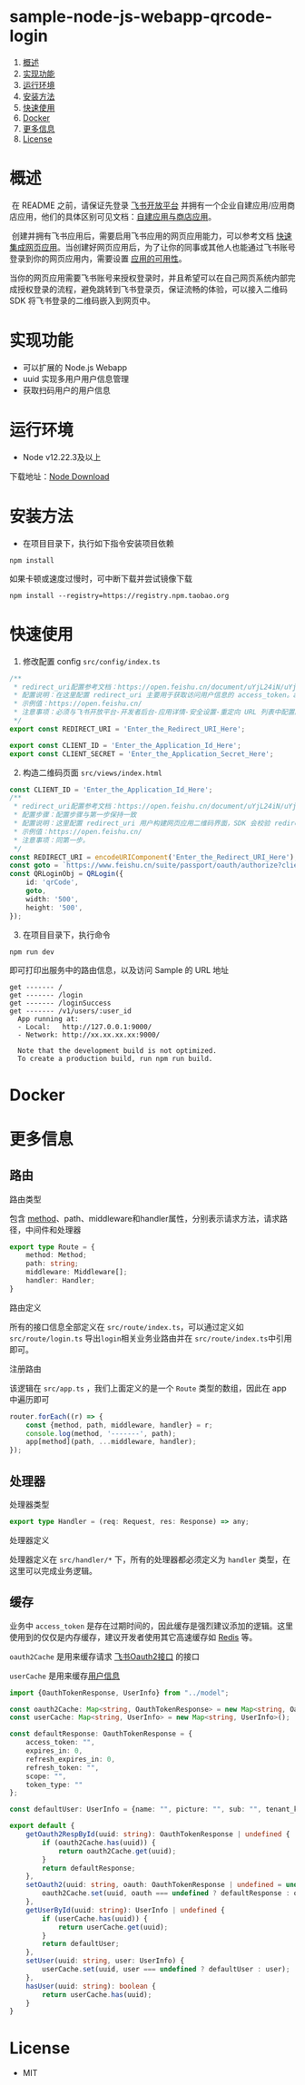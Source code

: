 # sample-node-js-webapp-qrcode-login

1. [概述](#概述)
2. [实现功能](#实现功能)
2. [运行环境](#运行环境)
3. [安装方法](#安装方法)
4. [快速使用](#快速使用)
4. [Docker](#Docker)
4. [更多信息](#更多信息)
4. [License](#License)

# 概述

​	在 README 之前，请保证先登录 [飞书开放平台](https://open.feishu.cn/) 并拥有一个企业自建应用/应用商店应用，他们的具体区别可见文档：[自建应用与商店应用](https://open.feishu.cn/document/home/app-types-introduction/self-built-apps-and-store-apps)。

​	创建并拥有飞书应用后，需要启用飞书应用的网页应用能力，可以参考文档 [快速集成网页应用](https://open.feishu.cn/document/home/integrating-web-apps-in-5-minutes/create-app-and-configuration)。当创建好网页应用后，为了让你的同事或其他人也能通过飞书账号登录到你的网页应用内，需要设置 [应用的可用性](https://open.feishu.cn/document/home/introduction-to-scope-and-authorization/availability)。

​	当你的网页应用需要飞书账号来授权登录时，并且希望可以在自己网页系统内部完成授权登录的流程，避免跳转到飞书登录页，保证流畅的体验，可以接入二维码 SDK 将飞书登录的二维码嵌入到网页中。

# 实现功能

- 可以扩展的 Node.js Webapp
- uuid 实现多用户用户信息管理
- 获取扫码用户的用户信息

#	运行环境

- Node v12.22.3及以上

下载地址：[Node Download](https://nodejs.org/zh-cn/download/)

# 安装方法

- 在项目目录下，执行如下指令安装项目依赖

```shell
npm install
```

如果卡顿或速度过慢时，可中断下载并尝试镜像下载

```shell
npm install --registry=https://registry.npm.taobao.org
```

# 快速使用

1. 修改配置 config `src/config/index.ts`

```typescript
/**
 * redirect_uri配置参考文档：https://open.feishu.cn/document/uYjL24iN/uYjN3QjL2YzN04iN2cDN
 * 配置说明：在这里配置 redirect_uri 主要用于获取访问用户信息的 access_token。access_token 是开发者用户获取用户信息的唯一凭证
 * 示例值：https://open.feishu.cn/
 * 注意事项：必须与飞书开放平台-开发者后台-应用详情-安全设置-重定向 URL 列表中配置的 URL 保持一致
 */
export const REDIRECT_URI = 'Enter_the_Redirect_URI_Here';

export const CLIENT_ID = 'Enter_the_Application_Id_Here';
export const CLIENT_SECRET = 'Enter_the_Application_Secret_Here';
```

2. 构造二维码页面 `src/views/index.html`

```typescript
const CLIENT_ID = 'Enter_the_Application_Id_Here';
/**
 * redirect_uri配置参考文档：https://open.feishu.cn/document/uYjL24iN/uYjN3QjL2YzN04iN2cDN
 * 配置步骤：配置步骤与第一步保持一致
 * 配置说明：这里配置 redirect_uri 用户构建网页应用二维码界面，SDK 会校验 redirect_uri 的合法性，如果与开发者后台中配置 redirect_uri 列表不一致，将会无法构建二维码界面。
 * 示例值：https://open.feishu.cn/
 * 注意事项：同第一步。
 */
const REDIRECT_URI = encodeURIComponent('Enter_the_Redirect_URI_Here');
const goto = `https://www.feishu.cn/suite/passport/oauth/authorize?client_id=${CLIENT_ID}&redirect_uri=${REDIRECT_URI}&response_type=code&state=STATE`;
const QRLoginObj = QRLogin({
	id: 'qrCode',
	goto,
	width: '500',
	height: '500',
});
```

3. 在项目目录下，执行命令

```sh
npm run dev
```

即可打印出服务中的路由信息，以及访问 Sample 的 URL 地址

```
get ------- /
get ------- /login
get ------- /loginSuccess
get ------- /v1/users/:user_id
  App running at:
  - Local:   http://127.0.0.1:9000/
  - Network: http://xx.xx.xx.xx:9000/

  Note that the development build is not optimized.
  To create a production build, run npm run build.

```

# Docker



# 更多信息

## 路由

路由类型

包含 [method](https://developer.mozilla.org/en-US/docs/Web/HTTP/Methods)、path、middleware和handler属性，分别表示请求方法，请求路径，中间件和处理器

```typescript
export type Route = {
    method: Method;
    path: string;
    middleware: Middleware[];
    handler: Handler;
}
```

路由定义

所有的接口信息全部定义在 `src/route/index.ts`，可以通过定义如 `src/route/login.ts`	导出`login`相关业务业路由并在 `src/route/index.ts`中引用即可。

注册路由

该逻辑在 `src/app.ts` ，我们上面定义的是一个  `Route` 类型的数组，因此在 app 中遍历即可

```typescript
router.forEach((r) => {
    const {method, path, middleware, handler} = r;
    console.log(method, '-------', path);
    app[method](path, ...middleware, handler);
});
```

## 处理器

处理器类型

```typescript
export type Handler = (req: Request, res: Response) => any;
```

处理器定义

处理器定义在  `src/handler/*` 下，所有的处理器都必须定义为 `handler` 类型，在这里可以完成业务逻辑。

## 缓存

业务中 `access_token` 是存在过期时间的，因此缓存是强烈建议添加的逻辑。这里使用到的仅仅是内存缓存，建议开发者使用其它高速缓存如 [Redis](https://redis.io/) 等。

`oauth2Cache` 是用来缓存请求 [飞书Oauth2接口](https://open.feishu.cn/document/common-capabilities/sso/api/get-access_token) 的接口

`userCache` 是用来缓存[用户信息](https://open.feishu.cn/document/common-capabilities/sso/api/get-user-info)

```typescript
import {OauthTokenResponse, UserInfo} from "../model";

const oauth2Cache: Map<string, OauthTokenResponse> = new Map<string, OauthTokenResponse>();
const userCache: Map<string, UserInfo> = new Map<string, UserInfo>();

const defaultResponse: OauthTokenResponse = {
    access_token: "",
    expires_in: 0,
    refresh_expires_in: 0,
    refresh_token: "",
    scope: "",
    token_type: ""
};

const defaultUser: UserInfo = {name: "", picture: "", sub: "", tenant_key: ""};

export default {
    getOauth2RespById(uuid: string): OauthTokenResponse | undefined {
        if (oauth2Cache.has(uuid)) {
            return oauth2Cache.get(uuid);
        }
        return defaultResponse;
    },
    setOauth2(uuid: string, oauth: OauthTokenResponse | undefined = undefined) {
        oauth2Cache.set(uuid, oauth === undefined ? defaultResponse : oauth);
    },
    getUserById(uuid: string): UserInfo | undefined {
        if (userCache.has(uuid)) {
            return userCache.get(uuid);
        }
        return defaultUser;
    },
    setUser(uuid: string, user: UserInfo) {
        userCache.set(uuid, user === undefined ? defaultUser : user);
    },
    hasUser(uuid: string): boolean {
        return userCache.has(uuid);
    }
}
```

# License

- MIT

